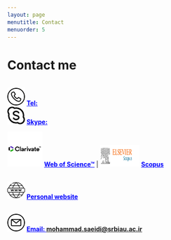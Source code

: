 ```yaml
---
layout: page
menutitle: Contact
menuorder: 5
---
```

# __Contact me__

<br/> <img width="40" height="40" alt="Target" src="/assets//call.png"> __<a href="" style="color: blue;"> Tel: </a>__ <br/> 
<img width="40" height="40" alt="Target" src="/assets//skype.png"> __<a href="" style="color: blue;">Skype: </a>__  <br/> 

<img width="80" height="80" alt="Target" src="/assets//clarivate.png"> __<a href="https://www.webofscience.com/wos/author/record/2423812" style="color: blue;">Web of Science™</a>__      |      <img width="90" height="50" alt="Target" src="/assets//scopus.jpg"> __<a href="https://www.scopus.com/authid/detail.uri?authorId=57224572489" style="color: blue;">Scopus</a>__ <br/> 

<br/> <img width="40" height="40" alt="Target" src="/assets//web.png"> __<a href="https://mohammadsaeedi-wrm.github.io/" style="color: blue;">Personal website</a>__ 

 <br/> <img width="40" height="40" alt="Target" src="/assets//email.png"> __<a href="" style="color: blue;">Email: mohammad.saeidi@srbiau.ac.ir </a>__ 
